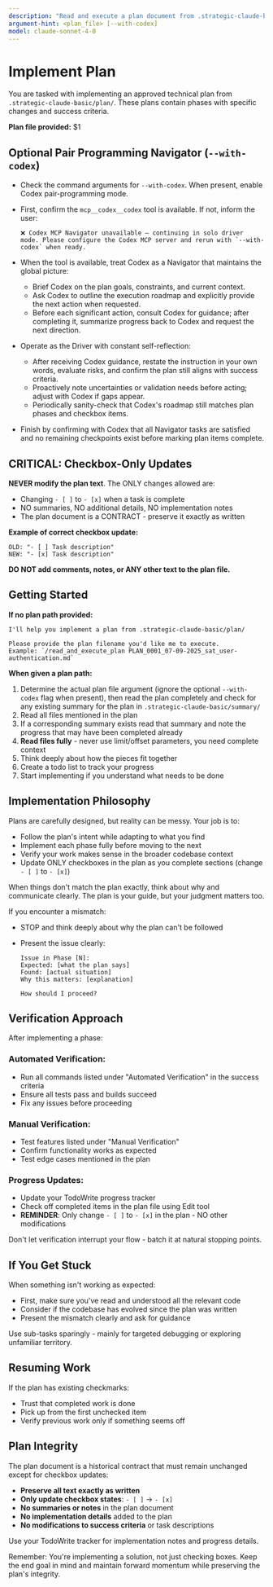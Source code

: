```yaml
---
description: "Read and execute a plan document from .strategic-claude-basic/plan/"
argument-hint: <plan_file> [--with-codex]
model: claude-sonnet-4-0
---
```


# Implement Plan

You are tasked with implementing an approved technical plan from `.strategic-claude-basic/plan/`. These plans contain phases with specific changes and success criteria.

**Plan file provided:** $1

## Optional Pair Programming Navigator (`--with-codex`)

- Check the command arguments for `--with-codex`. When present, enable Codex pair-programming mode.
- First, confirm the `mcp__codex__codex` tool is available. If not, inform the user:

  ```
  ❌ Codex MCP Navigator unavailable — continuing in solo driver mode. Please configure the Codex MCP server and rerun with `--with-codex` when ready.
  ```

- When the tool is available, treat Codex as a Navigator that maintains the global picture:
  - Brief Codex on the plan goals, constraints, and current context.
  - Ask Codex to outline the execution roadmap and explicitly provide the next action when requested.
  - Before each significant action, consult Codex for guidance; after completing it, summarize progress back to Codex and request the next direction.
- Operate as the Driver with constant self-reflection:
  - After receiving Codex guidance, restate the instruction in your own words, evaluate risks, and confirm the plan still aligns with success criteria.
  - Proactively note uncertainties or validation needs before acting; adjust with Codex if gaps appear.
  - Periodically sanity-check that Codex's roadmap still matches plan phases and checkbox items.
- Finish by confirming with Codex that all Navigator tasks are satisfied and no remaining checkpoints exist before marking plan items complete.

## CRITICAL: Checkbox-Only Updates

**NEVER modify the plan text**. The ONLY changes allowed are:
- Changing `- [ ]` to `- [x]` when a task is complete
- NO summaries, NO additional details, NO implementation notes
- The plan document is a CONTRACT - preserve it exactly as written

**Example of correct checkbox update:**
```
OLD: "- [ ] Task description"
NEW: "- [x] Task description"
```

**DO NOT add comments, notes, or ANY other text to the plan file.**

## Getting Started

**If no plan path provided:**
```
I'll help you implement a plan from .strategic-claude-basic/plan/

Please provide the plan filename you'd like me to execute.
Example: `/read_and_execute_plan PLAN_0001_07-09-2025_sat_user-authentication.md`
```

**When given a plan path:**

1. Determine the actual plan file argument (ignore the optional `--with-codex` flag when present), then read the plan completely and check for any existing summary for the plan in `.strategic-claude-basic/summary/`
2. Read all files mentioned in the plan
3. If a corresponding summary exists read that summary and note the progress that may have been completed already
4. **Read files fully** - never use limit/offset parameters, you need complete context
5. Think deeply about how the pieces fit together
6. Create a todo list to track your progress
7. Start implementing if you understand what needs to be done

## Implementation Philosophy

Plans are carefully designed, but reality can be messy. Your job is to:

- Follow the plan's intent while adapting to what you find
- Implement each phase fully before moving to the next
- Verify your work makes sense in the broader codebase context
- Update ONLY checkboxes in the plan as you complete sections (change `- [ ]` to `- [x]`)

When things don't match the plan exactly, think about why and communicate clearly. The plan is your guide, but your judgment matters too.

If you encounter a mismatch:

- STOP and think deeply about why the plan can't be followed
- Present the issue clearly:

  ```
  Issue in Phase [N]:
  Expected: [what the plan says]
  Found: [actual situation]
  Why this matters: [explanation]

  How should I proceed?
  ```

## Verification Approach

After implementing a phase:

### Automated Verification:
- Run all commands listed under "Automated Verification" in the success criteria
- Ensure all tests pass and builds succeed
- Fix any issues before proceeding

### Manual Verification:
- Test features listed under "Manual Verification" 
- Confirm functionality works as expected
- Test edge cases mentioned in the plan

### Progress Updates:
- Update your TodoWrite progress tracker
- Check off completed items in the plan file using Edit tool
- **REMINDER**: Only change `- [ ]` to `- [x]` in the plan - NO other modifications

Don't let verification interrupt your flow - batch it at natural stopping points.

## If You Get Stuck

When something isn't working as expected:

- First, make sure you've read and understood all the relevant code
- Consider if the codebase has evolved since the plan was written
- Present the mismatch clearly and ask for guidance

Use sub-tasks sparingly - mainly for targeted debugging or exploring unfamiliar territory.

## Resuming Work

If the plan has existing checkmarks:

- Trust that completed work is done
- Pick up from the first unchecked item
- Verify previous work only if something seems off

## Plan Integrity

The plan document is a historical contract that must remain unchanged except for checkbox updates:

- **Preserve all text exactly as written**
- **Only update checkbox states**: `- [ ]` → `- [x]`
- **No summaries or notes** in the plan document
- **No implementation details** added to the plan
- **No modifications to success criteria** or task descriptions

Use your TodoWrite tracker for implementation notes and progress details.

Remember: You're implementing a solution, not just checking boxes. Keep the end goal in mind and maintain forward momentum while preserving the plan's integrity.
